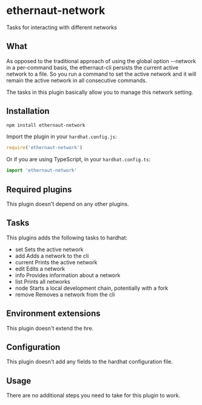 # ethernaut-network

Tasks for interacting with different networks

## What

As opposed to the traditional approach of using the global option --network in a per-command basis, the ethernaut-cli persists the current active network to a file. So you run a command to set the active network and it will remain the active network in all consecutive commands.

The tasks in this plugin basically allow you to manage this network setting.

## Installation

```bash
npm install ethernaut-network
```

Import the plugin in your `hardhat.config.js`:

```js
require('ethernaut-network')
```

Or if you are using TypeScript, in your `hardhat.config.ts`:

```ts
import 'ethernaut-network'
```

## Required plugins

This plugin doesn't depend on any other plugins.

## Tasks

This plugins adds the following tasks to hardhat:

- set Sets the active network
- add Adds a network to the cli
- current Prints the active network
- edit Edits a network
- info Provides information about a network
- list Prints all networks
- node Starts a local development chain, potentially with a fork
- remove Removes a network from the cli

## Environment extensions

This plugin doesn't extend the hre.

## Configuration

This plugin doesn't add any fields to the hardhat configuration file.

## Usage

There are no additional steps you need to take for this plugin to work.
